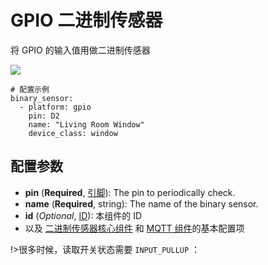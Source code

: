 # GPIO 二进制传感器

将 GPIO 的输入值用做二进制传感器

![](https://ws1.sinaimg.cn/large/007fN5Xegy1fxdj3i5ot4j30mw02yq2v.jpg)

```
# 配置示例
binary_sensor:
  - platform: gpio
    pin: D2
    name: "Living Room Window"
    device_class: window
```

## 配置参数

- **pin** (**Required**, [引脚](mqtt/guides/configuration-types#引脚)): The pin to periodically check.
- **name** (**Required**, string): The name of the binary sensor.
- **id** (*Optional*, [ID](mqtt/guides/configuration-types#id)): 本组件的 ID
- 以及 [二进制传感器核心组件](mqtt/components/binary_sensor/) 和 [MQTT 组件](mqtt/components/mqtt#MQTT-组件基本配置项)的基本配置项


!>很多时候，读取开关状态需要 `INPUT_PULLUP` ：
